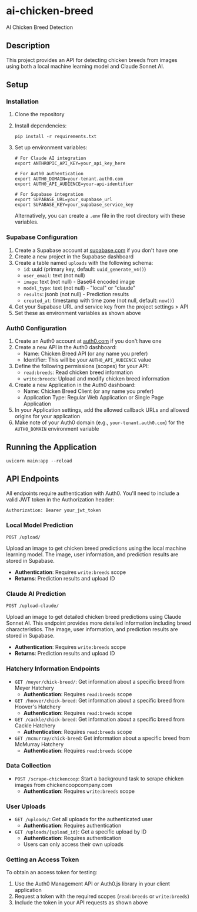 # ai-chicken-breed
AI Chicken Breed Detection

## Description
This project provides an API for detecting chicken breeds from images using both a local machine learning model and Claude Sonnet AI.

## Setup

### Installation
1. Clone the repository
2. Install dependencies:
   ```
   pip install -r requirements.txt
   ```
3. Set up environment variables:
   ```
   # For Claude AI integration
   export ANTHROPIC_API_KEY=your_api_key_here

   # For Auth0 authentication
   export AUTH0_DOMAIN=your-tenant.auth0.com
   export AUTH0_API_AUDIENCE=your-api-identifier

   # For Supabase integration
   export SUPABASE_URL=your_supabase_url
   export SUPABASE_KEY=your_supabase_service_key
   ```

   Alternatively, you can create a `.env` file in the root directory with these variables.

### Supabase Configuration
1. Create a Supabase account at [supabase.com](https://supabase.com) if you don't have one
2. Create a new project in the Supabase dashboard
3. Create a table named `uploads` with the following schema:
   - `id`: uuid (primary key, default: `uuid_generate_v4()`)
   - `user_email`: text (not null)
   - `image`: text (not null) - Base64 encoded image
   - `model_type`: text (not null) - "local" or "claude"
   - `results`: jsonb (not null) - Prediction results
   - `created_at`: timestamp with time zone (not null, default: `now()`)
4. Get your Supabase URL and service key from the project settings > API
5. Set these as environment variables as shown above

### Auth0 Configuration
1. Create an Auth0 account at [auth0.com](https://auth0.com) if you don't have one
2. Create a new API in the Auth0 dashboard:
   - Name: Chicken Breed API (or any name you prefer)
   - Identifier: This will be your `AUTH0_API_AUDIENCE` value
3. Define the following permissions (scopes) for your API:
   - `read:breeds`: Read chicken breed information
   - `write:breeds`: Upload and modify chicken breed information
4. Create a new Application in the Auth0 dashboard:
   - Name: Chicken Breed Client (or any name you prefer)
   - Application Type: Regular Web Application or Single Page Application
5. In your Application settings, add the allowed callback URLs and allowed origins for your application
6. Make note of your Auth0 domain (e.g., `your-tenant.auth0.com`) for the `AUTH0_DOMAIN` environment variable

## Running the Application
```
uvicorn main:app --reload
```

## API Endpoints

All endpoints require authentication with Auth0. You'll need to include a valid JWT token in the Authorization header:
```
Authorization: Bearer your_jwt_token
```

### Local Model Prediction
```
POST /upload/
```
Upload an image to get chicken breed predictions using the local machine learning model. The image, user information, and prediction results are stored in Supabase.
- **Authentication**: Requires `write:breeds` scope
- **Returns**: Prediction results and upload ID

### Claude AI Prediction
```
POST /upload-claude/
```
Upload an image to get detailed chicken breed predictions using Claude Sonnet AI. This endpoint provides more detailed information including breed characteristics. The image, user information, and prediction results are stored in Supabase.
- **Authentication**: Requires `write:breeds` scope
- **Returns**: Prediction results and upload ID

### Hatchery Information Endpoints
- `GET /meyer/chick-breed/`: Get information about a specific breed from Meyer Hatchery
  - **Authentication**: Requires `read:breeds` scope
- `GET /hoover/chick-breed`: Get information about a specific breed from Hoover's Hatchery
  - **Authentication**: Requires `read:breeds` scope
- `GET /cackle/chick-breed`: Get information about a specific breed from Cackle Hatchery
  - **Authentication**: Requires `read:breeds` scope
- `GET /mcmurray/chick-breed`: Get information about a specific breed from McMurray Hatchery
  - **Authentication**: Requires `read:breeds` scope

### Data Collection
- `POST /scrape-chickencoop`: Start a background task to scrape chicken images from chickencoopcompany.com
  - **Authentication**: Requires `write:breeds` scope

### User Uploads
- `GET /uploads/`: Get all uploads for the authenticated user
  - **Authentication**: Requires authentication
- `GET /uploads/{upload_id}`: Get a specific upload by ID
  - **Authentication**: Requires authentication
  - Users can only access their own uploads

### Getting an Access Token
To obtain an access token for testing:

1. Use the Auth0 Management API or Auth0.js library in your client application
2. Request a token with the required scopes (`read:breeds` or `write:breeds`)
3. Include the token in your API requests as shown above
